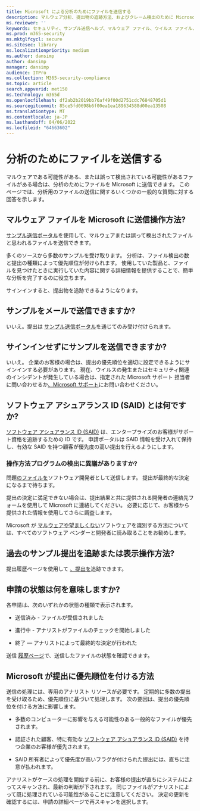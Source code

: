 ```yaml
---
title: Microsoft による分析のためにファイルを送信する
description: マルウェア分析、提出物の追跡方法、およびクレーム検出のために Microsoft にファイルを送信する方法について説明します。
ms.reviewer: ''
keywords: セキュリティ、サンプル送信ヘルプ、マルウェア ファイル、ウイルス ファイル、トロイの木馬ファイル、送信、Microsoft への送信、サンプル、ウイルス、トロイの木馬、みず、検出されない、検出されない、電子メール Microsoft、電子メール マルウェア、これはマルウェアだと思う、ウイルスだと思う、ウイルスを送信できる場所はウイルス、MSE、検出しない、署名なし、検出なし、疑わしいファイル MMPC、Microsoft マルウェア プロテクション センター、研究者、アナリスト、WDSI、セキュリティ インテリジェンス
ms.prod: m365-security
ms.mktglfcycl: secure
ms.sitesec: library
ms.localizationpriority: medium
ms.author: dansimp
author: dansimp
manager: dansimp
audience: ITPro
ms.collection: M365-security-compliance
ms.topic: article
search.appverid: met150
ms.technology: m365d
ms.openlocfilehash: df2ab2b2019bb76af49f00d2751cdc76848705d1
ms.sourcegitcommit: 85ce5fd0698b6f00ea1ea189634588d00ea13508
ms.translationtype: MT
ms.contentlocale: ja-JP
ms.lasthandoff: 04/06/2022
ms.locfileid: "64663602"
---
```

# <a name="submit-files-for-analysis"></a>分析のためにファイルを送信する

マルウェアである可能性がある、または誤って検出されている可能性があるファイルがある場合は、分析のためにファイルを Microsoft に送信できます。 このページでは、分析用のファイルの送信に関するいくつかの一般的な質問に対する回答を示します。

## <a name="how-do-i-send-a-malware-file-to-microsoft"></a>マルウェア ファイルを Microsoft に送信操作方法?

[サンプル送信ポータル](https://www.microsoft.com/wdsi/filesubmission)を使用して、マルウェアまたは誤って検出されたファイルと思われるファイルを送信できます。

多くのソースから多数のサンプルを受け取ります。 分析は、ファイル検出の数と提出の種類によって優先順位が付けられます。 使用していた製品と、ファイルを見つけたときに実行していた内容に関する詳細情報を提供することで、簡単な分析を完了するのに役立ちます。

サインインすると、提出物を追跡できるようになります。

## <a name="can-i-send-a-sample-by-email"></a>サンプルをメールで送信できますか?

いいえ。提出は [サンプル送信ポータル](https://www.microsoft.com/wdsi/filesubmission)を通じてのみ受け付けられます。

## <a name="can-i-submit-a-sample-without-signing-in"></a>サインインせずにサンプルを送信できますか?

いいえ。 企業のお客様の場合は、提出の優先順位を適切に設定できるようにサインインする必要があります。 現在、ウイルスの発生またはセキュリティ関連のインシデントが発生している場合は、指定された Microsoft サポート 担当者に問い合わせるか[、Microsoft サポート](https://support.microsoft.com/)にお問い合わせください。

## <a name="what-is-the-software-assurance-id-said"></a>ソフトウェア アシュアランス ID (SAID) とは何ですか?

[ソフトウェア アシュアランス ID (SAID)](https://www.microsoft.com/licensing/licensing-programs/software-assurance-default.aspx) は、エンタープライズのお客様がサポート資格を追跡するための ID です。 申請ポータルは SAID 情報を受け入れて保持し、有効な SAID を持つ顧客が優先度の高い提出を行えるようにします。

### <a name="how-do-i-dispute-the-detection-of-my-program"></a>操作方法プログラムの検出に異議がありますか?

問題[のファイルを](https://www.microsoft.com/wdsi/filesubmission)ソフトウェア開発者として送信します。 提出が最終的な決定になるまで待ちます。

提出の決定に満足できない場合は、提出結果と共に提供される開発者の連絡先フォームを使用して Microsoft に連絡してください。 必要に応じて、お客様から提供された情報を使用してさらに調査します。

Microsoft が [マルウェアや望ましくない](criteria.md)ソフトウェアを識別する方法については、すべてのソフトウェア ベンダーと開発者に読み取ることをお勧めします。

## <a name="how-do-i-track-or-view-past-sample-submissions"></a>過去のサンプル提出を追跡または表示操作方法?

提出履歴ページを使用して [、提出を](https://www.microsoft.com/wdsi/submissionhistory)追跡できます。

## <a name="what-does-the-submission-status-mean"></a>申請の状態は何を意味しますか?

各申請は、次のいずれかの状態の種類で表示されます。

* 送信済み - ファイルが受信されました

* 進行中 - アナリストがファイルのチェックを開始しました

* 終了 — アナリストによって最終的な決定が行われた

送信 [履歴ページ](https://www.microsoft.com/wdsi/submissionhistory)で、送信したファイルの状態を確認できます。

## <a name="how-does-microsoft-prioritize-submissions"></a>Microsoft が提出に優先順位を付ける方法

送信の処理には、専用のアナリスト リソースが必要です。 定期的に多数の提出を受け取るため、優先順位に基づいて処理します。 次の要因は、提出の優先順位を付ける方法に影響します。

* 多数のコンピューターに影響を与える可能性のある一般的なファイルが優先されます。

* 認証された顧客、特に有効な [ソフトウェア アシュアランス ID (SAID)](https://www.microsoft.com/licensing/licensing-programs/software-assurance-default.aspx) を持つ企業のお客様が優先されます。

* SAID 所有者によって優先度が高いフラグが付けられた提出には、直ちに注意が払われます。

アナリストがケースの処理を開始する前に、お客様の提出が直ちにシステムによってスキャンされ、最新の判断が下されます。 同じファイルがアナリストによって既に処理されている可能性があることに注意してください。 決定の更新を確認するには、申請の詳細ページで再スキャンを選択します。
